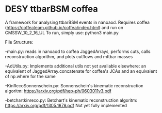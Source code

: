 # DESY ttbarBSM coffea

A framework for analysing ttbarBSM events in nanoaod. Requires coffea (https://coffeateam.github.io/coffea/index.html) and run on CMSSW_10_2_16_UL
To run, simply use: python3 main.py

File Structure:

-main.py: reads in nanoaod to coffea JaggedArrays, performs cuts, calls reconstruction algorithm, and plots cutflows and mttbar masses

-AdUtils.py: Implements additional utils not yet available elsewhere: an equivalent of JaggedArray.concatenate for coffea's JCAs and an equivalent of np.where for the same

-KinRecoSonnenschein.py: Sonnenschein's kinematic reconstruction algoritm: https://arxiv.org/pdf/hep-ph/0603011v3.pdf

-betchartkinreco.py: Betchart's kinematic reconstruction algoritm: https://arxiv.org/pdf/1305.1878.pdf Not yet fully implemented
